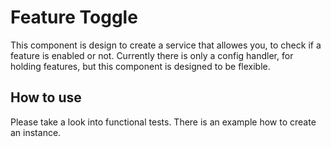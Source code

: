 # Feature Toggle

This component is design to create a service that allowes you, to check if a feature is enabled or not.
Currently there is only a config handler, for holding features, but this component is designed to be flexible.


## How to use
Please take a look into functional tests. There is an example how to create an instance. 
